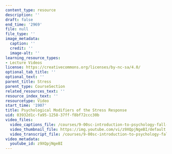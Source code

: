 ```yaml
---
content_type: resource
description: ''
draft: false
end_time: '2969'
file: null
file_type: ''
image_metadata:
  caption: ''
  credit: ''
  image-alt: ''
learning_resource_types:
- Lecture Videos
license: https://creativecommons.org/licenses/by-nc-sa/4.0/
optional_tab_title: ''
optional_text: ''
parent_title: Stress
parent_type: CourseSection
related_resources_text: ''
resource_index_text: ''
resourcetype: Video
start_time: '1907'
title: Psychological Modifiers of the Stress Response
uid: 03932d1c-fa95-1258-37ff-f8bf72ccc30b
video_files:
  video_captions_file: /courses/9-00sc-introduction-to-psychology-fall-2011/1542994260385130afc3ac70ddac0d66_z9XQpjNgeBI.vtt
  video_thumbnail_file: https://img.youtube.com/vi/z9XQpjNgeBI/default.jpg
  video_transcript_file: /courses/9-00sc-introduction-to-psychology-fall-2011/71e4aa462b97e700352cb6956e6d7f99_z9XQpjNgeBI.pdf
video_metadata:
  youtube_id: z9XQpjNgeBI
---
```

